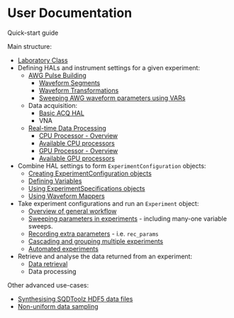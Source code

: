 # User Documentation

Quick-start guide

Main structure:
- [Laboratory Class](Laboratory.md)
- Defining HALs and instrument settings for a given experiment:
    - [AWG Pulse Building](AWG_Pulse_Building.md)
        - [Waveform Segments](AWG_WFS.md)
        - [Waveform Transformations](AWG_WFMTs.md)
        - [Sweeping AWG waveform parameters using VARs](AWG_VARs.md)
    - Data acquisition:
        - [Basic ACQ HAL](ACQ.md)
        - VNA
    - [Real-time Data Processing](Proc_Overview.md)
        - [CPU Processor - Overview](Proc_CPU_Overview.md)
        - [Available CPU processors](Proc_CPU_list.md)
        - [GPU Processor - Overview](Proc_GPU_Overview.md)
        - [Available GPU processors](Proc_GPU_list.md)
- Combine HAL settings to form `ExperimentConfiguration` objects:
    - [Creating ExperimentConfiguration objects](Exp_Config_Basic.md)
    - [Defining Variables](Var_Defns.md)
    - [Using ExperimentSpecifications objects](Exp_Config_SPEC.md)
    - [Using Waveform Mappers](Exp_Config_WFMMAP.md)
- Take experiment configurations and run an `Experiment` object:
    - [Overview of general workflow](Exp_Overview.md)
    - [Sweeping parameters in experiments](Exp_Sweep.md) - including many-one variable sweeps.
    - [Recording extra parameters](Exp_RecParams.md) - i.e. `rec_params`
    - [Cascading and grouping multiple experiments](Exp_CascadeGroup.md)
    - [Automated experiments](Exp_Automated.md)
- Retrieve and analyse the data returned from an experiment:
    - [Data retrieval](Data_IO.md)
    - Data processing


Other advanced use-cases:
- [Synthesising SQDToolz HDF5 data files](Data_Write.md)
- [Non-uniform data sampling](ACQ_NonUniformDataSampling.md)

